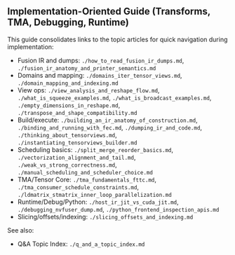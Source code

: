 ## Implementation-Oriented Guide (Transforms, TMA, Debugging, Runtime)

This guide consolidates links to the topic articles for quick navigation during implementation:

- Fusion IR and dumps: `./how_to_read_fusion_ir_dumps.md`, `./fusion_ir_anatomy_and_printer_semantics.md`
- Domains and mapping: `./domains_iter_tensor_views.md`, `./domain_mapping_and_indexing.md`
- View ops: `./view_analysis_and_reshape_flow.md`, `./what_is_squeeze_examples.md`, `./what_is_broadcast_examples.md`, `./empty_dimensions_in_reshape.md`, `./transpose_and_shape_compatibility.md`
- Build/execute: `./building_an_ir_anatomy_of_construction.md`, `./binding_and_running_with_fec.md`, `./dumping_ir_and_code.md`, `./thinking_about_tensorviews.md`, `./instantiating_tensorviews_builder.md`
- Scheduling basics: `./split_merge_reorder_basics.md`, `./vectorization_alignment_and_tail.md`, `./weak_vs_strong_correctness.md`, `./manual_scheduling_and_scheduler_choice.md`
- TMA/Tensor Core: `./tma_fundamentals_fttc.md`, `./tma_consumer_schedule_constraints.md`, `./ldmatrix_stmatrix_inner_loop_parallelization.md`
- Runtime/Debug/Python: `./host_ir_jit_vs_cuda_jit.md`, `./debugging_nvfuser_dump.md`, `./python_frontend_inspection_apis.md`
- Slicing/offsets/indexing: `./slicing_offsets_and_indexing.md`

See also:
- Q&A Topic Index: `./q_and_a_topic_index.md`


